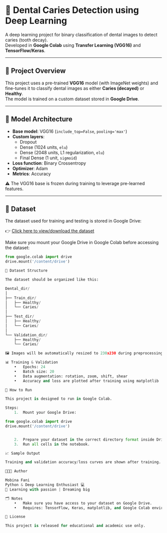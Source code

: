 # 🦷 Dental Caries Detection using Deep Learning

A deep learning project for binary classification of dental images to detect caries (tooth decay).  
Developed in **Google Colab** using **Transfer Learning (VGG16)** and **TensorFlow/Keras**.

---

## 📌 Project Overview

This project uses a pre-trained **VGG16** model (with ImageNet weights) and fine-tunes it to classify dental images as either **Caries (decayed)** or **Healthy**.  
The model is trained on a custom dataset stored in **Google Drive**.

---

## 🧠 Model Architecture

- **Base model**: VGG16 (`include_top=False`, `pooling='max'`)
- **Custom layers**:
  - Dropout
  - Dense (1024 units, `elu`)
  - Dense (2048 units, L1 regularization, `elu`)
  - Final Dense (1 unit, `sigmoid`)
- **Loss function**: Binary Crossentropy
- **Optimizer**: Adam
- **Metrics**: Accuracy

⚠️ The VGG16 base is frozen during training to leverage pre-learned features.

---
## 📁 Dataset

The dataset used for training and testing is stored in Google Drive:

👉 [Click here to view/download the dataset](https://drive.google.com/drive/folders/1is5LAMJVoyQ_DFK_OoYdt3n6CNdxJhj-)

Make sure you mount your Google Drive in Google Colab before accessing the dataset:

```python
from google.colab import drive
drive.mount('/content/drive')

🧪 Dataset Structure

The dataset should be organized like this:

Dental_dir/
│
├── Train_dir/
│   ├── Healthy/
│   └── Caries/
│
├── Test_dir/
│   ├── Healthy/
│   └── Caries/
│
└── Validation_dir/
    ├── Healthy/
    └── Caries/

🖼️ Images will be automatically resized to 230x230 during preprocessing.

📊 Training & Validation
	•	Epochs: 24
	•	Batch size: 20
	•	Data augmentation: rotation, zoom, shift, shear
	•	Accuracy and loss are plotted after training using matplotlib

🚀 How to Run

This project is designed to run in Google Colab.

Steps:
	1.	Mount your Google Drive:

from google.colab import drive
drive.mount('/content/drive')


	2.	Prepare your dataset in the correct directory format inside Drive.
	3.	Run all cells in the notebook.

📈 Sample Output

Training and validation accuracy/loss curves are shown after training.

👩🏻‍💻 Author

Mobina Fani
Python & Deep Learning Enthusiast 💻
🌱 Learning with passion | Dreaming big

🗂 Notes
	•	Make sure you have access to your dataset on Google Drive.
	•	Requires: TensorFlow, Keras, matplotlib, and Google Colab environment.

📎 License

This project is released for educational and academic use only.



